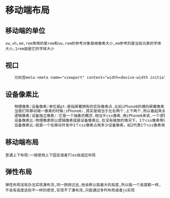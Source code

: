 # 移动端布局
## 移动端的单位
    vw,vh,em,rem常用的是rem和vw,rem的参考对象是根像素大小,em参考的是当前元素的字体大小,1rem就是它的字体大小
## 视口
```css
    元标签meta:<meta name="viewport" content="width=device-width initial-scale=1.0">
```
## 设备像素比
```css 
    物理像素(设备像素)单位是pt:是指屏幕拥有的实际像素点,比如iPhone6的横向屏幕像素点就是750个像素,是出厂时就固定的.
    当我们写移动端一像素的时候(iPhone6),其实是相当于左右两个,上下两个,所以看起来会很粗,因为我们写的1px相当于1个设备独立像素,像素比是2,所以看起来有点粗,毕竟它渲染了四个点
    逻辑像素(设备独立像素):它是一个抽象的概念,相当于css像素,用iPhone6来说,一个逻辑像素相当于相当于2个物理像素(水平方向)
    设备像素比:物理像素除以逻辑像素就是设备像素比,在没有缩放的情况下，1个css像素等同于一个设备独立像素。
    设备像素比:就是一个在移动开发中1个css像素占用多少设备像素，如2代表1个css像素用2x2个设备像素来绘制。
```
## 移动端布局
    普通上下布局:一般使用上下固定或者flex自适应布局
## 弹性布局
    弹性布局没有办法实现瀑布流,同一排排过去,他会默认取最大的高度,所以每一个高度都一样,不会有高度这些不一样的感觉,实现不了瀑布流,只能通过多列布局或者js实现